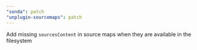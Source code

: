 ```yaml
---
"sonda": patch
"unplugin-sourcemaps": patch
---
```


Add missing `sourcesContent` in source maps when they are available in the filesystem
